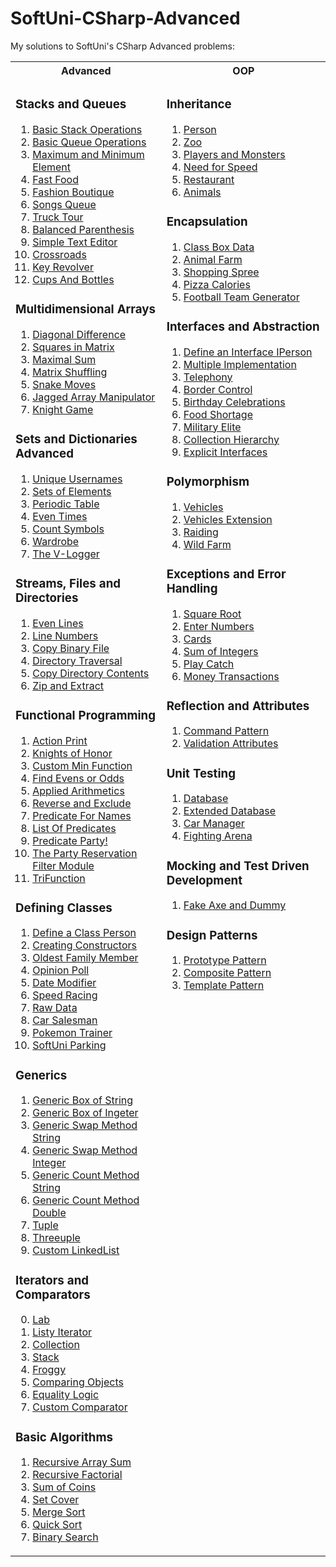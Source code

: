 # SoftUni-CSharp-Advanced
My solutions to SoftUni's CSharp Advanced problems:

<table style="width:100%">
  <tr>
    <th>Advanced</th>
    <th>OOP</th>
  </tr>
  <tr>
    <td valign="top">
      
### Stacks and Queues      
1. [Basic Stack Operations](https://github.com/Banovvv/SoftUni-CSharp-Advanced/blob/master/Advanced/Stacks%20and%20Queues/01.BasicStackOperations/Program.cs)
2. [Basic Queue Operations](https://github.com/Banovvv/SoftUni-CSharp-Advanced/blob/master/Advanced/Stacks%20and%20Queues/02.BasicQueueOperations/Program.cs)
3. [Maximum and Minimum Element](https://github.com/Banovvv/SoftUni-CSharp-Advanced/blob/master/Advanced/Stacks%20and%20Queues/03.MaximumAndMinimumElement/Program.cs)
4. [Fast Food](https://github.com/Banovvv/SoftUni-CSharp-Advanced/blob/master/Advanced/Stacks%20and%20Queues/04.FastFood/Program.cs)
5. [Fashion Boutique](https://github.com/Banovvv/SoftUni-CSharp-Advanced/blob/master/Advanced/Stacks%20and%20Queues/05.FashionBoutique/Program.cs)
6. [Songs Queue](https://github.com/Banovvv/SoftUni-CSharp-Advanced/blob/master/Advanced/Stacks%20and%20Queues/06.SongsQueue/Program.cs)
7. [Truck Tour](https://github.com/Banovvv/SoftUni-CSharp-Advanced/blob/master/Advanced/Stacks%20and%20Queues/07.TruckTour/Program.cs)
8. [Balanced Parenthesis](https://github.com/Banovvv/SoftUni-CSharp-Advanced/blob/master/Advanced/Stacks%20and%20Queues/08.BalancedParenthesis/Program.cs)
9. [Simple Text Editor](https://github.com/Banovvv/SoftUni-CSharp-Advanced/blob/master/Advanced/Stacks%20and%20Queues/09.SimpleTextEditor/Program.cs)
10. [Crossroads](https://github.com/Banovvv/SoftUni-CSharp-Advanced/blob/master/Advanced/Stacks%20and%20Queues/10.Crossroads/Program.cs)
11. [Key Revolver](https://github.com/Banovvv/SoftUni-CSharp-Advanced/blob/master/Advanced/Stacks%20and%20Queues/11.KeyRevolver/Program.cs)
12. [Cups And Bottles](https://github.com/Banovvv/SoftUni-CSharp-Advanced/blob/master/Advanced/Stacks%20and%20Queues/12.CupsAndBottles/Program.cs)

### Multidimensional Arrays      
1. [Diagonal Difference](https://github.com/Banovvv/SoftUni-CSharp-Advanced/blob/master/Advanced/Multidimensional%20Arrays/1.DiagonalDifference/Program.cs)
2. [Squares in Matrix](https://github.com/Banovvv/SoftUni-CSharp-Advanced/blob/master/Advanced/Multidimensional%20Arrays/2.SquaresInMatrix/Program.cs)
3. [Maximal Sum](https://github.com/Banovvv/SoftUni-CSharp-Advanced/blob/master/Advanced/Multidimensional%20Arrays/3.MaximalSum/Program.cs)
4. [Matrix Shuffling](https://github.com/Banovvv/SoftUni-CSharp-Advanced/blob/master/Advanced/Multidimensional%20Arrays/4.MatrixShuffling/Program.cs)
5. [Snake Moves](https://github.com/Banovvv/SoftUni-CSharp-Advanced/blob/master/Advanced/Multidimensional%20Arrays/5.SnakeMoves/Program.cs)
6. [Jagged Array Manipulator](https://github.com/Banovvv/SoftUni-CSharp-Advanced/blob/master/Advanced/Multidimensional%20Arrays/6.JaggedArrayManipulator/Program.cs)
7. [Knight Game](https://github.com/Banovvv/SoftUni-CSharp-Advanced/blob/master/Advanced/Multidimensional%20Arrays/7.KnightGame/Program.cs)

### Sets and Dictionaries Advanced
1. [Unique Usernames](https://github.com/Banovvv/SoftUni-CSharp-Advanced/blob/master/Advanced/Sets%20and%20Dictionaries%20Advanced/01.UniqueUsernames/Program.cs)
2. [Sets of Elements](https://github.com/Banovvv/SoftUni-CSharp-Advanced/blob/master/Advanced/Sets%20and%20Dictionaries%20Advanced/02.SetsOfElements/Program.cs)
3. [Periodic Table](https://github.com/Banovvv/SoftUni-CSharp-Advanced/blob/master/Advanced/Sets%20and%20Dictionaries%20Advanced/03.PeriodicTable/Program.cs)
4. [Even Times](https://github.com/Banovvv/SoftUni-CSharp-Advanced/blob/master/Advanced/Sets%20and%20Dictionaries%20Advanced/04.EvenTimes/Program.cs)
5. [Count Symbols](https://github.com/Banovvv/SoftUni-CSharp-Advanced/blob/master/Advanced/Sets%20and%20Dictionaries%20Advanced/05.CountSymbols/Program.cs)
6. [Wardrobe](https://github.com/Banovvv/SoftUni-CSharp-Advanced/blob/master/Advanced/Sets%20and%20Dictionaries%20Advanced/06.Wardrobe/Program.cs)
7. [The V-Logger](https://github.com/Banovvv/SoftUni-CSharp-Advanced/blob/master/Advanced/Sets%20and%20Dictionaries%20Advanced/07.TheV-Logger/Program.cs)

### Streams, Files and Directories
1. [Even Lines](https://github.com/Banovvv/SoftUni-CSharp-Advanced/tree/master/Advanced/Streams%2C%20Files%20and%20Directories/01.EvenLines)
2. [Line Numbers](https://github.com/Banovvv/SoftUni-CSharp-Advanced/tree/master/Advanced/Streams%2C%20Files%20and%20Directories/02.LineNumbers)
3. [Copy Binary File](https://github.com/Banovvv/SoftUni-CSharp-Advanced/tree/master/Advanced/Streams%2C%20Files%20and%20Directories/03.CopyBinaryFile)
4. [Directory Traversal](https://github.com/Banovvv/SoftUni-CSharp-Advanced/tree/master/Advanced/Streams%2C%20Files%20and%20Directories/04.DirectoryTraversal)
5. [Copy Directory Contents](https://github.com/Banovvv/SoftUni-CSharp-Advanced/tree/master/Advanced/Streams%2C%20Files%20and%20Directories/05.CopyDirectoryContents)
6. [Zip and Extract](https://github.com/Banovvv/SoftUni-CSharp-Advanced/tree/master/Advanced/Streams%2C%20Files%20and%20Directories/06.ZipAndExtracts)

### Functional Programming
1. [Action Print](https://github.com/Banovvv/SoftUni-CSharp-Advanced/tree/master/Advanced/Functional%20Programming/01.ActionPrint)
2. [Knights of Honor](https://github.com/Banovvv/SoftUni-CSharp-Advanced/tree/master/Advanced/Functional%20Programming/02.KnightsOfHonor)
3. [Custom Min Function](https://github.com/Banovvv/SoftUni-CSharp-Advanced/tree/master/Advanced/Functional%20Programming/03.CustomMinFunction)
4. [Find Evens or Odds](https://github.com/Banovvv/SoftUni-CSharp-Advanced/tree/master/Advanced/Functional%20Programming/04.FindEvensOrOdds)
5. [Applied Arithmetics](https://github.com/Banovvv/SoftUni-CSharp-Advanced/tree/master/Advanced/Functional%20Programming/05.AppliedArithmetics)
6. [Reverse and Exclude](https://github.com/Banovvv/SoftUni-CSharp-Advanced/tree/master/Advanced/Functional%20Programming/06.ReverseAndExclude)
7. [Predicate For Names](https://github.com/Banovvv/SoftUni-CSharp-Advanced/tree/master/Advanced/Functional%20Programming/07.PredicateForNames)
8. [List Of Predicates](https://github.com/Banovvv/SoftUni-CSharp-Advanced/tree/master/Advanced/Functional%20Programming/08.ListOfPredicates)
9. [Predicate Party!](https://github.com/Banovvv/SoftUni-CSharp-Advanced/tree/master/Advanced/Functional%20Programming/09.PredicateParty!)
10. [The Party Reservation Filter Module](https://github.com/Banovvv/SoftUni-CSharp-Advanced/tree/master/Advanced/Functional%20Programming/10.ThePartyReservationFilterModule)
11. [TriFunction](https://github.com/Banovvv/SoftUni-CSharp-Advanced/tree/master/Advanced/Functional%20Programming/11.TriFunction)
      
### Defining Classes
1. [Define a Class Person](https://github.com/Banovvv/SoftUni-CSharp-Advanced/tree/master/Advanced/Defining%20classes/01.DefineAClassPerson)
2. [Creating Constructors](https://github.com/Banovvv/SoftUni-CSharp-Advanced/tree/master/Advanced/Defining%20classes/02.CreatingConstructors)
3. [Oldest Family Member](https://github.com/Banovvv/SoftUni-CSharp-Advanced/tree/master/Advanced/Defining%20classes/03.OldestFamilyMember)
4. [Opinion Poll](https://github.com/Banovvv/SoftUni-CSharp-Advanced/tree/master/Advanced/Defining%20classes/04.OpinionPoll)
5. [Date Modifier](https://github.com/Banovvv/SoftUni-CSharp-Advanced/tree/master/Advanced/Defining%20classes/05.DateModifier)
6. [Speed Racing](https://github.com/Banovvv/SoftUni-CSharp-Advanced/tree/master/Advanced/Defining%20classes/06.SpeedRacing)
7. [Raw Data](https://github.com/Banovvv/SoftUni-CSharp-Advanced/tree/master/Advanced/Defining%20classes/07.RawData)
8. [Car Salesman](https://github.com/Banovvv/SoftUni-CSharp-Advanced/tree/master/Advanced/Defining%20classes/08.CarSalesman)
9. [Pokemon Trainer](https://github.com/Banovvv/SoftUni-CSharp-Advanced/tree/master/Advanced/Defining%20classes/09.PokemonTrainer)
10. [SoftUni Parking](https://github.com/Banovvv/SoftUni-CSharp-Advanced/tree/master/Advanced/Defining%20classes/10.SoftUniParking)
      
### Generics
1. [Generic Box of String](https://github.com/Banovvv/SoftUni-CSharp-Advanced/tree/master/Advanced/Generics/01.GenericBoxOfString)
2. [Generic Box of Ingeter](https://github.com/Banovvv/SoftUni-CSharp-Advanced/tree/master/Advanced/Generics/02.GenericBoxOfInteger)
3. [Generic Swap Method String](https://github.com/Banovvv/SoftUni-CSharp-Advanced/tree/master/Advanced/Generics/03.GenericSwapMethodString)
4. [Generic Swap Method Integer](https://github.com/Banovvv/SoftUni-CSharp-Advanced/tree/master/Advanced/Generics/04.GenericSwapMethodInteger)
5. [Generic Count Method String](https://github.com/Banovvv/SoftUni-CSharp-Advanced/tree/master/Advanced/Generics/05.GenericCountMethodString)
6. [Generic Count Method Double](https://github.com/Banovvv/SoftUni-CSharp-Advanced/tree/master/Advanced/Generics/06.GenericCountMethodDouble)
7. [Tuple](https://github.com/Banovvv/SoftUni-CSharp-Advanced/tree/master/Advanced/Generics/07.Tuple)
8. [Threeuple](https://github.com/Banovvv/SoftUni-CSharp-Advanced/tree/master/Advanced/Generics/08.Threeuple)
9. [Custom LinkedList](https://github.com/Banovvv/SoftUni-CSharp-Advanced/tree/master/Advanced/Generics/09.CustomLinkedList) 
      
### Iterators and Comparators
0. [Lab](https://github.com/Banovvv/SoftUni-CSharp-Advanced/tree/master/Advanced/Iterators%20and%20Comparators/00.%20Lab)
1. [Listy Iterator](https://github.com/Banovvv/SoftUni-CSharp-Advanced/tree/master/Advanced/Iterators%20and%20Comparators/01.ListyIterator)
2. [Collection](https://github.com/Banovvv/SoftUni-CSharp-Advanced/tree/master/Advanced/Iterators%20and%20Comparators/02.Collection)
3. [Stack](https://github.com/Banovvv/SoftUni-CSharp-Advanced/tree/master/Advanced/Iterators%20and%20Comparators/03.Stack)
4. [Froggy](https://github.com/Banovvv/SoftUni-CSharp-Advanced/tree/master/Advanced/Iterators%20and%20Comparators/04.Froggy)
5. [Comparing Objects](https://github.com/Banovvv/SoftUni-CSharp-Advanced/tree/master/Advanced/Iterators%20and%20Comparators/05.ComparingObjects)
6. [Equality Logic](https://github.com/Banovvv/SoftUni-CSharp-Advanced/tree/master/Advanced/Iterators%20and%20Comparators/06.EqualityLogic)
7. [Custom Comparator](https://github.com/Banovvv/SoftUni-CSharp-Advanced/tree/master/Advanced/Iterators%20and%20Comparators/07.CustomComparator)
      
### Basic Algorithms
1. [Recursive Array Sum](https://github.com/Banovvv/SoftUni-CSharp-Advanced/tree/master/Advanced/Basic%20Algorithms/01.RecursiveArraySum)
2. [Recursive Factorial](https://github.com/Banovvv/SoftUni-CSharp-Advanced/tree/master/Advanced/Basic%20Algorithms/02.RecursiveFactorial)
3. [Sum of Coins](https://github.com/Banovvv/SoftUni-CSharp-Advanced/tree/master/Advanced/Basic%20Algorithms/03.SumOfCoins)
4. [Set Cover](https://github.com/Banovvv/SoftUni-CSharp-Advanced/tree/master/Advanced/Basic%20Algorithms/04.SetCover)
5. [Merge Sort](https://github.com/Banovvv/SoftUni-CSharp-Advanced/tree/master/Advanced/Basic%20Algorithms/05.MergeSort)
6. [Quick Sort](https://github.com/Banovvv/SoftUni-CSharp-Advanced/tree/master/Advanced/Basic%20Algorithms/06.Quicksort)
7. [Binary Search](https://github.com/Banovvv/SoftUni-CSharp-Advanced/tree/master/Advanced/Basic%20Algorithms/07.BinarySearch)
    </td>    
    <td valign="top">
      
### Inheritance
1. [Person](https://github.com/Banovvv/SoftUni-CSharp-Advanced/tree/master/OOP/Inheritance/01.Person)
2. [Zoo](https://github.com/Banovvv/SoftUni-CSharp-Advanced/tree/master/OOP/Inheritance/02.Zoo)
3. [Players and Monsters](https://github.com/Banovvv/SoftUni-CSharp-Advanced/tree/master/OOP/Inheritance/03.PlayersAndMonsters)
4. [Need for Speed](https://github.com/Banovvv/SoftUni-CSharp-Advanced/tree/master/OOP/Inheritance/04.NeedForSpeed)
5. [Restaurant](https://github.com/Banovvv/SoftUni-CSharp-Advanced/tree/master/OOP/Inheritance/05.Restaurant)
6. [Animals](https://github.com/Banovvv/SoftUni-CSharp-Advanced/tree/master/OOP/Inheritance/06.Animals)
### Encapsulation
1. [Class Box Data](https://github.com/Banovvv/SoftUni-CSharp-Advanced/tree/master/OOP/Encapsulation/01.ClassBoxData)
2. [Animal Farm](https://github.com/Banovvv/SoftUni-CSharp-Advanced/tree/master/OOP/Encapsulation/02.AnimalFarm)
3. [Shopping Spree](https://github.com/Banovvv/SoftUni-CSharp-Advanced/tree/master/OOP/Encapsulation/03.ShoppingSpree)
4. [Pizza Calories](https://github.com/Banovvv/SoftUni-CSharp-Advanced/tree/master/OOP/Encapsulation/04.PizzaCalories)
5. [Football Team Generator](https://github.com/Banovvv/SoftUni-CSharp-Advanced/tree/master/OOP/Encapsulation/05.FootballTeamGenerator)
### Interfaces and Abstraction
1. [Define an Interface IPerson](https://github.com/Banovvv/SoftUni-CSharp-Advanced/tree/master/OOP/Interfaces%20and%20Abstraction/01.Define%D0%90nInterfaceIPerson)
2. [Multiple Implementation](https://github.com/Banovvv/SoftUni-CSharp-Advanced/tree/master/OOP/Interfaces%20and%20Abstraction/02.MultipleImplementation)
3. [Telephony](https://github.com/Banovvv/SoftUni-CSharp-Advanced/tree/master/OOP/Interfaces%20and%20Abstraction/03.Telephony)
4. [Border Control](https://github.com/Banovvv/SoftUni-CSharp-Advanced/tree/master/OOP/Interfaces%20and%20Abstraction/04.BorderControl)
5. [Birthday Celebrations](https://github.com/Banovvv/SoftUni-CSharp-Advanced/tree/master/OOP/Interfaces%20and%20Abstraction/05.BirthdayCelebrations)
6. [Food Shortage](https://github.com/Banovvv/SoftUni-CSharp-Advanced/tree/master/OOP/Interfaces%20and%20Abstraction/06.FoodShortage)
7. [Military Elite](https://github.com/Banovvv/SoftUni-CSharp-Advanced/tree/master/OOP/Interfaces%20and%20Abstraction/07.MilitaryElite)
8. [Collection Hierarchy](https://github.com/Banovvv/SoftUni-CSharp-Advanced/tree/master/OOP/Interfaces%20and%20Abstraction/08.CollectionHierarchy)
9. [Explicit Interfaces](https://github.com/Banovvv/SoftUni-CSharp-Advanced/tree/master/OOP/Interfaces%20and%20Abstraction/09.ExplicitInterfaces)
### Polymorphism
1. [Vehicles](https://github.com/Banovvv/SoftUni-CSharp-Advanced/tree/master/OOP/Polymorphism/01.Vehicles)
2. [Vehicles Extension](https://github.com/Banovvv/SoftUni-CSharp-Advanced/tree/master/OOP/Polymorphism/02.VehiclesExtension)
3. [Raiding](https://github.com/Banovvv/SoftUni-CSharp-Advanced/tree/master/OOP/Polymorphism/03.Raiding)
4. [Wild Farm](https://github.com/Banovvv/SoftUni-CSharp-Advanced/tree/master/OOP/Polymorphism/04.WildFarm)
### Exceptions and Error Handling
1. [Square Root](https://github.com/Banovvv/SoftUni-CSharp-Advanced/tree/master/OOP/Exceptions%20and%20Error%20Handling/01.SquareRoot)
2. [Enter Numbers](https://github.com/Banovvv/SoftUni-CSharp-Advanced/tree/master/OOP/Exceptions%20and%20Error%20Handling/02.EnterNumbers)
3. [Cards](https://github.com/Banovvv/SoftUni-CSharp-Advanced/tree/master/OOP/Exceptions%20and%20Error%20Handling/03.Cards)
4. [Sum of Integers](https://github.com/Banovvv/SoftUni-CSharp-Advanced/tree/master/OOP/Exceptions%20and%20Error%20Handling/04.SumOfIntegers)
5. [Play Catch](https://github.com/Banovvv/SoftUni-CSharp-Advanced/tree/master/OOP/Exceptions%20and%20Error%20Handling/05.PlayCatch)
6. [Money Transactions](https://github.com/Banovvv/SoftUni-CSharp-Advanced/tree/master/OOP/Exceptions%20and%20Error%20Handling/06.MoneyTransactions)
### Reflection and Attributes
1. [Command Pattern](https://github.com/Banovvv/SoftUni-CSharp-Advanced/tree/master/OOP/Reflection%20and%20Attributes/01.CommandPattern)
2. [Validation Attributes](https://github.com/Banovvv/SoftUni-CSharp-Advanced/tree/master/OOP/Reflection%20and%20Attributes/02.ValidationAttributes)
### Unit Testing
1. [Database](https://github.com/Banovvv/SoftUni-CSharp-Advanced/tree/master/OOP/Unit%20Testing/01.Database)
2. [Extended Database](https://github.com/Banovvv/SoftUni-CSharp-Advanced/tree/master/OOP/Unit%20Testing/02.%20Extended%20Database)
3. [Car Manager](https://github.com/Banovvv/SoftUni-CSharp-Advanced/tree/master/OOP/Unit%20Testing/03.%20Car%20Manager)
4. [Fighting Arena](https://github.com/Banovvv/SoftUni-CSharp-Advanced/tree/master/OOP/Unit%20Testing/04.%20Fighting%20Arena)     
### Mocking and Test Driven Development
1. [Fake Axe and Dummy]()
### Design Patterns
1. [Prototype Pattern](https://github.com/Banovvv/SoftUni-CSharp-Advanced/tree/master/OOP/Design%20Patterns/01.PrototypеPattern)
2. [Composite Pattern]()
4. [Template Pattern](https://github.com/Banovvv/SoftUni-CSharp-Advanced/tree/master/OOP/Design%20Patterns/03.TemplatePattern)
    </td>
  </tr>
</table>
